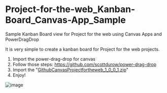 # Project-for-the-web_Kanban-Board_Canvas-App_Sample
Sample Kanban Board view for Project for the web using Canvas Apps and PowerDragDrop

It is very simple to create a kanban board for Project for the web projects.

01) Import the power-drag-drop for canvas
02) Follow those steps: https://github.com/scottdurow/power-drag-drop
03) Import the "[GithubCanvasProjectfortheweb_1_0_0_1.zip]([url](https://github.com/allanrochaACR/Project-for-the-web_Kanban-Board_Canvas-App_Sample/blob/main/GithubCanvasProjectfortheweb_1_0_0_1.zip))" 
04) Enjoy!

![image](https://github.com/allanrochaACR/Project-for-the-web_Kanban-Board_Canvas-App_Sample/assets/37085463/a6e7926f-6184-4259-84dc-51bc73725f65)
